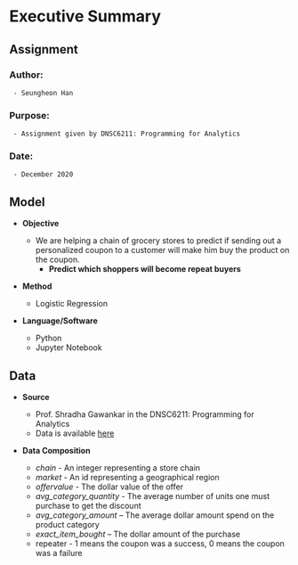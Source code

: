 # Executive Summary

## Assignment
### Author:
     - Seungheon Han
### Purpose:
     - Assignment given by DNSC6211: Programming for Analytics
### Date:
     - December 2020 
     
## Model
   * **Objective**
     - We are helping a chain of grocery stores to predict if sending out a personalized coupon to a customer will make him buy the product on the coupon.
       - **Predict which shoppers will become repeat buyers**

   * **Method**
     - Logistic Regression 
   * **Language/Software**
     - Python
     - Jupyter Notebook
## Data
   * **Source**
     - Prof. Shradha Gawankar in the DNSC6211: Programming for Analytics
     - Data is available [here](https://github.com/hshehjue/Data_Mining_Project/blob/main/Basic_Logics/Coupon/repeater_prediction.csv)
    
   * **Data Composition**
     
     - *chain* - An integer representing a store chain
     - *market* - An id representing a geographical region
     - *offervalue* - The dollar value of the offer
     - *avg_category_quantity* - The average number of units one must purchase to get the discount
     - *avg_category_amount* – The average dollar amount spend on the product category
     - *exact_item_bought* – The dollar amount of the purchase
     - repeater - 1 means the coupon was a success, 0 means the coupon was a failure
    
